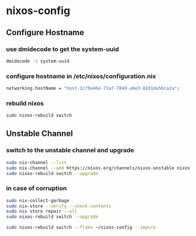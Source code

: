 # nixos-config

## Configure Hostname

### use dmidecode to get the system-uuid

```bash
dmidecode -s system-uuid
```

### configure hostname in /etc/nixos/configuration.nix

```nix
networking.hostName = "host-1c79a46e-73a7-7849-a6e3-82d1da5bca2a";
```

### rebuild nixos

```bash
sudo nixos-rebuild switch
```

## Unstable Channel

### switch to the unstable channel and upgrade

```bash
sudo nix-channel --list
sudo nix-channel --add https://nixos.org/channels/nixos-unstable nixos
sudo nixos-rebuild switch --upgrade
```

### in case of corruption

```bash
sudo nix-collect-garbage
sudo nix-store --verify --check-contents
sudo nix store repair --all
sudo nixos-rebuild switch --upgrade
```

```bash
sudo nixos-rebuild switch --flake ~/nixos-config --impure
```